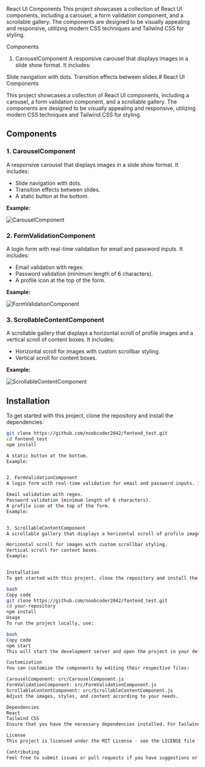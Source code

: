 React UI Components
This project showcases a collection of React UI components, including a carousel, a form validation component, and a scrollable gallery. The components are designed to be visually appealing and responsive, utilizing modern CSS techniques and Tailwind CSS for styling.

Components
1. CarouselComponent
A responsive carousel that displays images in a slide show format. It includes:

Slide navigation with dots.
Transition effects between slides.# React UI Components

This project showcases a collection of React UI components, including a carousel, a form validation component, and a scrollable gallery. The components are designed to be visually appealing and responsive, utilizing modern CSS techniques and Tailwind CSS for styling.

## Components

### 1. CarouselComponent

A responsive carousel that displays images in a slide show format. It includes:
- Slide navigation with dots.
- Transition effects between slides.
- A static button at the bottom.

**Example:**

![CarouselComponent](https://via.placeholder.com/600x400.png?text=Carousel+Component)

### 2. FormValidationComponent

A login form with real-time validation for email and password inputs. It includes:
- Email validation with regex.
- Password validation (minimum length of 6 characters).
- A profile icon at the top of the form.

**Example:**

![FormValidationComponent](https://via.placeholder.com/600x400.png?text=Form+Validation+Component)

### 3. ScrollableContentComponent

A scrollable gallery that displays a horizontal scroll of profile images and a vertical scroll of content boxes. It includes:
- Horizontal scroll for images with custom scrollbar styling.
- Vertical scroll for content boxes.

**Example:**

![ScrollableContentComponent](https://via.placeholder.com/600x400.png?text=Scrollable+Content+Component)

## Installation

To get started with this project, clone the repository and install the dependencies:

```bash
git clone https://github.com/noobcoder2042/fontend_test.git
cd fontend_test
npm install

A static button at the bottom.
Example:


2. FormValidationComponent
A login form with real-time validation for email and password inputs. It includes:

Email validation with regex.
Password validation (minimum length of 6 characters).
A profile icon at the top of the form.
Example:


3. ScrollableContentComponent
A scrollable gallery that displays a horizontal scroll of profile images and a vertical scroll of content boxes. It includes:

Horizontal scroll for images with custom scrollbar styling.
Vertical scroll for content boxes.
Example:


Installation
To get started with this project, clone the repository and install the dependencies.

bash
Copy code
git clone https://github.com/noobcoder2042/fontend_test.git
cd your-repository
npm install
Usage
To run the project locally, use:

bash
Copy code
npm start
This will start the development server and open the project in your default browser.

Customization
You can customize the components by editing their respective files:

CarouselComponent: src/CarouselComponent.js
FormValidationComponent: src/FormValidationComponent.js
ScrollableContentComponent: src/ScrollableContentComponent.js
Adjust the images, styles, and content according to your needs.

Dependencies
React
Tailwind CSS
Ensure that you have the necessary dependencies installed. For Tailwind CSS, follow the installation guide.

License
This project is licensed under the MIT License - see the LICENSE file for details.

Contributing
Feel free to submit issues or pull requests if you have suggestions or improvements. Contributions are welcome!
